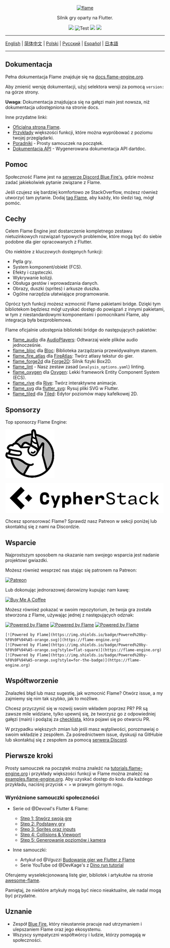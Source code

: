 <!-- markdownlint-disable MD013 -->
<p align="center">
  <a href="https://flame-engine.org">
    <img alt="flame" width="200px" src="https://user-images.githubusercontent.com/6718144/101553774-3bc7b000-39ad-11eb-8a6a-de2daa31bd64.png">
  </a>
</p>

<p align="center">
Silnik gry oparty na Flutter.
</p>

<p align="center">
  <a title="Pub" href="https://pub.dev/packages/flame" ><img src="https://img.shields.io/pub/v/flame.svg?style=popout" /></a>
  <img src="https://github.com/flame-engine/flame/workflows/cicd/badge.svg?branch=main&event=push" alt="Test" />
  <a title="Discord" href="https://discord.gg/pxrBmy4" ><img src="https://img.shields.io/discord/509714518008528896.svg" /></a>
  <a title="Melos" href="https://github.com/invertase/melos"><img src="https://img.shields.io/badge/maintained%20with-melos-f700ff.svg"/></a>
</p>
<!-- markdownlint-enable MD013 -->

---

[English](/README.md) | [简体中文](/i18n/README-ZH.md) | [Polski](/i18n/README-PL.md) | [Русский](/i18n/README-RU.md) | [Español](/i18n/README-ES.md) | [日本語](/i18n/README-JA.md)

---


## Dokumentacja

Pełna dokumentacja Flame znajduje się na
[docs.flame-engine.org](https://docs.flame-engine.org/).

Aby zmienić wersję dokumentacji, użyj selektora wersji za pomocą `version:` na górze strony.

**Uwaga**: Dokumentacja znajdująca się na gałęzi main jest nowsza, niż dokumentacja udostępniona na stronie docs.

Inne przydatne linki:
 - [Oficjalna strona Flame](https://flame-engine.org/).
 - [Przykłady](https://examples.flame-engine.org/) większości funkcji, które można wypróbować z poziomu twojej przeglądarki.
 - [Poradniki](https://tutorials.flame-engine.org/) - Prosty samouczek na początek.
 - [Dokumentacja API](https://pub.dev/documentation/flame/latest/) - Wygenerowana dokumentacja API dartdoc.


## Pomoc

Społeczność Flame jest na [serwerze Discord Blue Fire's](https://discord.gg/5unKpdQD78), gdzie możesz zadać jakiekolwiek pytanie związane z Flame.

Jeśli czujesz się bardziej komfortowo ze StackOverflow, możesz również utworzyć tam pytanie. Dodaj
[tag Flame](https://stackoverflow.com/questions/tagged/flame), aby każdy, kto śledzi tag, mógł pomóc.


## Cechy

Celem Flame Engine jest dostarczenie kompletnego zestawu nietuzinkowych rozwiązań typowych problemów, które mogą być do siebie podobne dla gier opracowanych z Flutter.

Oto niektóre z kluczowych dostępnych funkcji:

 - Pętla gry.
 - System komponent/obiekt (FCS).
 - Efekty i cząsteczki.
 - Wykrywanie kolizji.
 - Obsługa gestów i wprowadzania danych.
 - Obrazy, duszki (sprites) i arkusze duszka.
 - Ogólne narzędzia ułatwiające programowanie.

Oprócz tych funkcji możesz wzmocnić Flame pakietami bridge. Dzięki tym bibliotekom będziesz mógł uzyskać dostęp do powiązań z innymi pakietami, w tym z niestandardowymi komponentami i pomocnikami Flame, aby integracja była bezproblemowa.

Flame oficjalnie udostępnia biblioteki bridge do następujących pakietów:

- [flame_audio](https://github.com/flame-engine/flame/tree/main/packages/flame_audio) dla
  [AudioPlayers](https://github.com/bluefireteam/audioplayers): Odtwarzaj wiele plików audio jednocześnie.
- [flame_bloc](https://github.com/flame-engine/flame/tree/main/packages/flame_bloc) dla
  [Bloc](https://github.com/felangel/bloc): Biblioteka zarządzania przewidywalnym stanem.
- [flame_fire_atlas](https://github.com/flame-engine/flame/tree/main/packages/flame_fire_atlas) dla
  [FireAtlas](https://github.com/flame-engine/fire-atlas): Twórz atlasy tekstur do gier.
- [flame_forge2d](https://github.com/flame-engine/flame/tree/main/packages/flame_forge2d) dla
  [Forge2D](https://github.com/flame-engine/forge2d): Silnik fizyki Box2D.
- [flame_lint](https://github.com/flame-engine/flame/tree/main/packages/flame_lint) -
  Nasz zestaw zasad (`analysis_options.yaml`) linting.
- [flame_oxygen](https://github.com/flame-engine/flame/tree/main/packages/flame_oxygen) dla
  [Oxygen](https://github.com/flame-engine/oxygen): Lekki framework Entity Component System (ECS).
- [flame_rive](https://github.com/flame-engine/flame/tree/main/packages/flame_rive) dla
  [Rive](https://rive.app/): Twórz interaktywne animacje.
- [flame_svg](https://github.com/flame-engine/flame/tree/main/packages/flame_svg) dla
  [flutter_svg](https://github.com/dnfield/flutter_svg): Rysuj pliki SVG w Flutter.
- [flame_tiled](https://github.com/flame-engine/flame/tree/main/packages/flame_tiled) dla
  [Tiled](https://www.mapeditor.org/): Edytor poziomów mapy kafelkowej 2D.


## Sponsorzy

Top sponsorzy Flame Engine:

[![Very Good Ventures](https://raw.githubusercontent.com/flame-engine/flame/main/media/unicorn_two_toned.png)](https://verygood.ventures/)

[![Cypher Stack](https://raw.githubusercontent.com/flame-engine/flame/main/media/logo_cypherstack.png)](https://cypherstack.com/)

Chcesz sponsorować Flame? Sprawdź nasz Patreon w sekcji poniżej lub skontaktuj się z nami na Discordzie.


## Wsparcie

Najprostszym sposobem na okazanie nam swojego wsparcia jest nadanie projektowi gwiazdki.

Możesz również wesprzeć nas stając się patronem na Patreon:

[![Patreon](https://c5.patreon.com/external/logo/become_a_patron_button.png)](https://www.patreon.com/bluefireoss)

Lub dokonując jednorazowej darowizny kupując nam kawę:

[![Buy Me A Coffee](https://user-images.githubusercontent.com/835641/60540201-fcd7fa00-9ce4-11e9-87ec-1e98568e9f58.png)](https://www.buymeacoffee.com/bluefire)

Możesz również pokazać w swoim repozytorium, że twoja gra została stworzona z Flame, używając jednej z następujących odznak:

[![Powered by Flame](https://img.shields.io/badge/Powered%20by-%F0%9F%94%A5-272727.svg)](https://flame-engine.org)
[![Powered by Flame](https://img.shields.io/badge/Powered%20by-%F0%9F%94%A5-272727.svg?style=flat-square)](https://flame-engine.org)
[![Powered by Flame](https://img.shields.io/badge/Powered%20by-%F0%9F%94%A5-272727.svg?style=for-the-badge)](https://flame-engine.org)

```
[![Powered by Flame](https://img.shields.io/badge/Powered%20by-%F0%9F%94%A5-orange.svg)](https://flame-engine.org)
[![Powered by Flame](https://img.shields.io/badge/Powered%20by-%F0%9F%94%A5-orange.svg?style=flat-square)](https://flame-engine.org)
[![Powered by Flame](https://img.shields.io/badge/Powered%20by-%F0%9F%94%A5-orange.svg?style=for-the-badge)](https://flame-engine.org)
```


## Współtworzenie

Znalazłeś błąd lub masz sugestię, jak wzmocnić Flame? Otwórz issue, a my zajmiemy się nim tak szybko, jak to możliwe.

Chcesz przyczynić się w rozwój swoim wkładem poprzez PR? PR są zawsze mile widziane, tylko upewnij się, że tworzysz go z odpowiedniej gałęzi (main) i podążaj za [checklistą](.github/pull_request_template.md), która pojawi się po otwarciu PR.

W przypadku większych zmian lub jeśli masz wątpliwości, porozmawiaj o swoim wkładzie z zespółem. Za pośrednictwem issue, dyskusji na GitHubie lub skontaktuj się z zespołem za pomocą
[serwera Discord](https://discord.gg/pxrBmy4).


## Pierwsze kroki

Prosty samouczek na początek można znaleźć na
[tutorials.flame-engine.org](https://tutorials.flame-engine.org) i przykłady większości funkcji w
Flame można znaleźć na [examples.flame-engine.org](https://examples.flame-engine.org). Aby uzyskać dostęp do kodu dla każdego przykładu, naciśnij przycisk `< >` w prawym górnym rogu.


### Wyróżnione samouczki społeczności

- Serie od @Devowl's Flutter & Flame:
  - [Step 1: Stwórz swoją grę](https://medium.com/flutter-community/flutter-flame-step-1-create-your-game-b3b6ee387d77)
  - [Step 2: Podstawy gry](https://medium.com/flutter-community/flutter-flame-step-2-game-basics-48b4493424f3)
  - [Step 3: Sprites oraz inputs](https://blog.devowl.de/flutter-flame-step-3-sprites-and-inputs-7ca9cc7c8b91)
  - [Step 4: Collisions & Viewport](https://blog.devowl.de/flutter-flame-step-4-collisions-viewport-ff2da048e3a6)
  - [Step 5: Generowanie poziomów i kamera](https://blog.devowl.de/flutter-flame-step-5-level-generation-camera-62a060a286e3 )

- Inne samouczki:
  - Artykuł od @Vguzzi [Budowanie gier we Flutter z Flame](https://www.raywenderlich.com/27407121-building-games-in-flutter-with-flame-getting-started)
  - Serie YouTube od @DevKage's z [Dino run tutorial](https://www.youtube.com/playlist?list=PLiZZKL9HLmWOmQgYxWHuOHOWsUUlhCCOY)

Oferujemy wyselekcjonowaną listę gier, bibliotek i artykułów na stronie
[awesome-flame](https://github.com/flame-engine/awesome-flame).

Pamiętaj, że niektóre artykuły mogą być nieco nieaktualne, ale nadal mogą być przydatne.


## Uznanie

 - Zespół [Blue Fire](https://github.com/orgs/bluefireteam/people), który nieustannie pracuje nad utrzymaniem i ulepszaniem Flame oraz jego ekosystemu.
 - Wszyscy sympatyczni współtwórcy i ludzie, którzy pomagają w społeczności.
